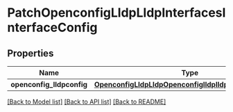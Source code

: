 # PatchOpenconfigLldpLldpInterfacesInterfaceConfig

## Properties
Name | Type | Description | Notes
------------ | ------------- | ------------- | -------------
**openconfig_lldpconfig** | [**OpenconfigLldpLldpOpenconfiglldplldpInterfacesConfig**](OpenconfigLldpLldpOpenconfiglldplldpInterfacesConfig.md) |  | [optional] 

[[Back to Model list]](../README.md#documentation-for-models) [[Back to API list]](../README.md#documentation-for-api-endpoints) [[Back to README]](../README.md)


